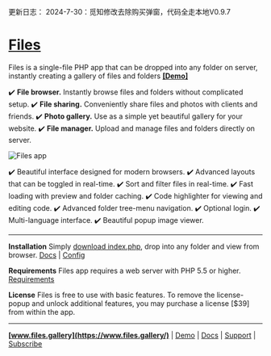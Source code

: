 更新日志：
2024-7-30：觅知修改去除购买弹窗，代码全走本地V0.9.7

# [Files](https://www.files.gallery/)

Files is a single-file PHP app that can be dropped into any folder on server, instantly creating a gallery of files and folders
**[[Demo]](https://demo.files.gallery/)**

✔️ **File browser.** Instantly browse files and folders without complicated setup.
✔️ **File sharing.** Conveniently share files and photos with clients and friends.
✔️ **Photo gallery.** Use as a simple yet beautiful gallery for your website.
✔️ **File manager.** Upload and manage files and folders directly on server.

![Files app](https://x.photo.gallery/files-app-07-jan-2022.jpg)

✔️ Beautiful interface designed for modern browsers.
✔️ Advanced layouts that can be toggled in real-time.
✔️ Sort and filter files in real-time.
✔️ Fast loading with preview and folder caching.
✔️ Code highlighter for viewing and editing code.
✔️ Advanced folder tree-menu navigation.
✔️ Optional login.
✔️ Multi-language interface.
✔️ Beautiful popup image viewer.

---

**Installation**
Simply [download index.php](https://cdn.jsdelivr.net/npm/files.photo.gallery/index.php), drop into any folder and view from browser.
[Docs](https://www.files.gallery/docs/install/) | [Config](https://www.files.gallery/docs/config/)

**Requirements**
Files app requires a web server with PHP 5.5 or higher.
[Requirements](https://www.files.gallery/docs/config/)

**License**
Files is free to use with basic features. To remove the license-popup and unlock additional features, you may purchase a license [$39] from within the app.

---

**[www.files.gallery](https://www.files.gallery/)** | [Demo](https://demo.files.gallery/) | [Docs](https://www.files.gallery/docs/install/) | [Support](https://forum.files.gallery/) | [Subscribe](http://eepurl.com/gTyhA9)
